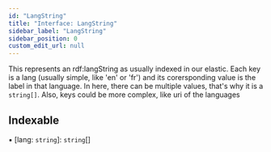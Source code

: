 ```yaml
---
id: "LangString"
title: "Interface: LangString"
sidebar_label: "LangString"
sidebar_position: 0
custom_edit_url: null
---
```


This represents an rdf:langString as usually indexed in our elastic. Each key
is a lang (usually simple, like 'en' or 'fr') and its corersponding value is
the label in that language. In here, there can be multiple values, that's why
it is a `string[]`. Also, keys could be more complex, like uri of the
languages

## Indexable

▪ [lang: `string`]: `string`[]
